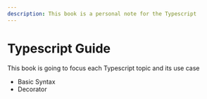 ```yaml
---
description: This book is a personal note for the Typescript
---
```


# Typescript Guide

This book is going to focus each Typescript topic and its use case

* Basic Syntax
* Decorator

